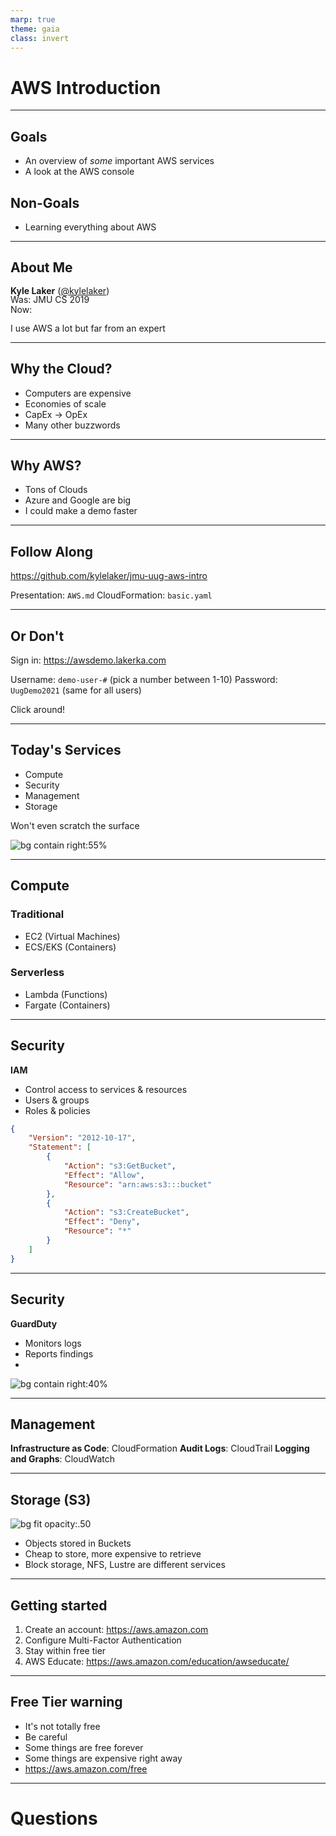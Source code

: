 ```yaml
---
marp: true
theme: gaia
class: invert
---
```


<!-- RIP to the 7x7 rule on these slides -->

# AWS Introduction

---

## Goals

- An overview of *some* important AWS services
- A look at the AWS console

## Non-Goals

- Learning everything about AWS

---

## About Me

<p style="line-height:1em">
<b>Kyle Laker</b> (<a href="https://github.com/kylelaker">@kylelaker</a>)<br>
Was: JMU CS 2019<br>
Now: <img src=https://easydynamics.github.io/assets/images/logo.svg style="height:1em"><br>
</p>

I use AWS a lot but far from an expert

---

## Why the Cloud?

- Computers are expensive
- Economies of scale
- CapEx -> OpEx
- Many other buzzwords

---

## Why AWS?

- Tons of Clouds
- Azure and Google are big
- I could make a demo faster

---

## Follow Along

https://github.com/kylelaker/jmu-uug-aws-intro

Presentation: `AWS.md`
CloudFormation: `basic.yaml`

---


## Or Don't

Sign in: https://awsdemo.lakerka.com

Username: `demo-user-#` (pick a number between 1-10)
Password: `UugDemo2021` (same for all users)

Click around!

---

## Today's Services

- Compute
- Security
- Management
- Storage

Won't even scratch the surface

![bg contain right:55%](images/service-list.png)

---

## Compute

### Traditional
- EC2 (Virtual Machines)
- ECS/EKS (Containers)

### Serverless
- Lambda (Functions)
- Fargate (Containers)

---

## Security

<style scoped>
section { columns: 2 }
</style>

**IAM**
- Control access to services & resources
- Users & groups
- Roles & policies

```json
{
    "Version": "2012-10-17",
    "Statement": [
        {
            "Action": "s3:GetBucket",
            "Effect": "Allow",
            "Resource": "arn:aws:s3:::bucket"
        },
        {
            "Action": "s3:CreateBucket",
            "Effect": "Deny",
            "Resource": "*"
        }
    ]
}
```

---

## Security

**GuardDuty**
- Monitors logs
- Reports findings
- 

![bg contain right:40%](images/guardduty.png)

---

## Management

**Infrastructure as Code**:  CloudFormation
**Audit Logs**: CloudTrail
**Logging and Graphs**: CloudWatch

---

<!-- _class: inverted -->

## Storage (S3)

![bg fit opacity:.50](images/s3-console.png)

- Objects stored in Buckets
- Cheap to store, more expensive to retrieve
- Block storage, NFS, Lustre are different services

---


## Getting started

1. Create an account: https://aws.amazon.com
2. Configure Multi-Factor Authentication
3. Stay within free tier
4. AWS Educate: https://aws.amazon.com/education/awseducate/

---

## Free Tier warning

- It's not totally free
- Be careful
- Some things are free forever
- Some things are expensive right away
- https://aws.amazon.com/free

---

# Questions
